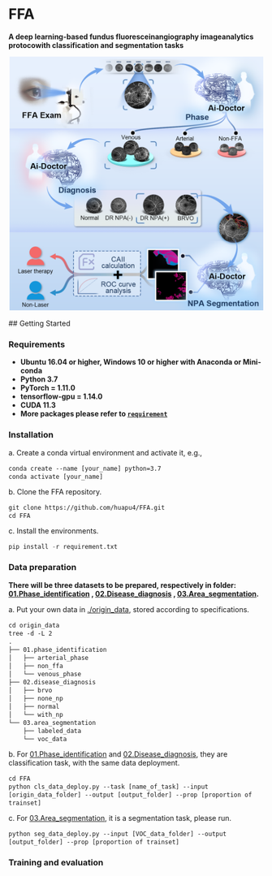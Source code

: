 # FFA

**A deep learning-based fundus fluoresceinangiography imageanalytics protocowith classification and segmentation tasks**
<p align="center">
    <img src="Figures/abstract.png" title="Abstract" width="500" /> 
</p>
## Getting Started

### Requirements

* **Ubuntu 16.04 or higher, Windows 10 or higher with Anaconda or Mini-conda**
* **Python 3.7**
* **PyTorch = 1.11.0**
* **tensorflow-gpu = 1.14.0**
* **CUDA 11.3**
* **More packages please refer to [`requirement`](https://github.com/huapu4/FFA/blob/main/requirement.txt)**

### Installation

a. Create a conda virtual environment and activate it, e.g.,

```
conda create --name [your_name] python=3.7
conda activate [your_name]
```

b. Clone the FFA repository.

```
git clone https://github.com/huapu4/FFA.git
cd FFA
```

c. Install the environments.

```python 
pip install -r requirement.txt
```

### Data preparation

**There will be three datasets to be prepared, respectively in
folder: [01.Phase_identification](https://github.com/huapu4/FFA/tree/main/01.Phase_identification/dataset)
, [02.Disease_diagnosis](https://github.com/huapu4/FFA/tree/main/02.Disease_diagnosis/dataset)
, [03.Area_segmentation](https://github.com/huapu4/FFA/tree/main/03.Area_segmentation/FFA_dataset).**

a. Put your own data in [./origin_data](https://github.com/huapu4/FFA/tree/main/origin_data), stored according to
specifications.

```
cd origin_data
tree -d -L 2
.
├── 01.phase_identification
│   ├── arterial_phase
│   ├── non_ffa
│   └── venous_phase
├── 02.disease_diagnosis
│   ├── brvo
│   ├── none_np
│   ├── normal
│   └── with_np
└── 03.area_segmentation
    ├── labeled_data
    └── voc_data
```

b. For [01.Phase_identification](https://github.com/huapu4/FFA/tree/main/01.Phase_identification/dataset)
and [02.Disease_diagnosis](https://github.com/huapu4/FFA/tree/main/02.Disease_diagnosis/dataset), they are
classification
task, with the same data deployment.

```
cd FFA
python cls_data_deploy.py --task [name_of_task] --input [origin_data_folder] --output [output_folder] --prop [proportion of trainset]
```

c. For [03.Area_segmentation](https://github.com/huapu4/FFA/tree/main/03.Area_segmentation/FFA_dataset), it is a
segmentation task, please run.
```
python seg_data_deploy.py --input [VOC_data_folder] --output [output_folder] --prop [proportion of trainset]
```

### Training and evaluation


